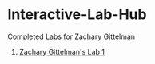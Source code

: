 # Interactive-Lab-Hub

Completed Labs for Zachary Gittelman


1. [Zachary Gittelman's Lab 1](//github.com/zachgitt/IDD-Fa1-Lab1)
